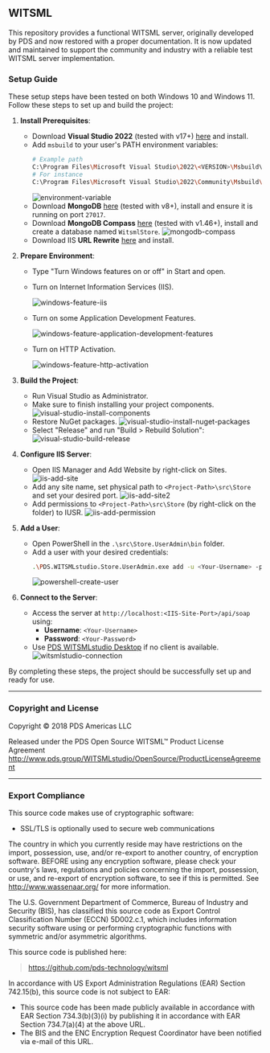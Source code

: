 ## WITSML

This repository provides a functional WITSML server, originally developed by PDS and
now restored with a proper documentation. It is now updated and maintained to support
the community and industry with a reliable test WITSML server implementation.

### Setup Guide

These setup steps have been tested on both Windows 10 and Windows 11. Follow these steps to set up and build the project:

1. **Install Prerequisites**:
    - Download **Visual Studio 2022** (tested with v17+) [here](https://visualstudio.microsoft.com/) and install.
    - Add `msbuild` to your user's PATH environment variables:
      ```sh
      # Example path
      C:\Program Files\Microsoft Visual Studio\2022\<VERSION>\Msbuild\Current\Bin
      # For instance
      C:\Program Files\Microsoft Visual Studio\2022\Community\Msbuild\Current\Bin
      ```
      ![environment-variable](img/environment-variable.png)
    - Download **MongoDB** [here](https://www.mongodb.com/try/download/community) (tested with v8+), install and ensure it is running on port `27017`.
    - Download **MongoDB Compass** [here](https://www.mongodb.com/try/download/compass) (tested with v1.46+), install and create a database named `WitsmlStore`.
      ![mongodb-compass](img/mongo-db-compass.png)
    - Download IIS **URL Rewrite** [here](https://www.iis.net/downloads/microsoft/url-rewrite) and install.

1. **Prepare Environment**:
    - Type "Turn Windows features on or off" in Start and open.
    - Turn on Internet Information Services (IIS).

      ![windows-feature-iis](img/windows-feature-iis.png)
    - Turn on some Application Development Features.

      ![windows-feature-application-development-features](img/windows-feature-application-development-features.png)
    - Turn on HTTP Activation.

      ![windows-feature-http-activation](img/windows-feature-http-activation.png)

2. **Build the Project**:
    - Run Visual Studio as Administrator.
    - Make sure to finish installing your project components.
      ![visual-studio-install-components](img/visual-studio-install-components.png)
    - Restore NuGet packages.
      ![visual-studio-install-nuget-packages](img/visual-studio-install-nuget-packages.png)
    - Select "Release" and run "Build > Rebuild Solution":
      ![visual-studio-build-release](img/visual-studio-build-release.png)

3. **Configure IIS Server**:
    - Open IIS Manager and Add Website by right-click on Sites.
      ![iis-add-site](img/iis-add-site.png)
    - Add any site name, set physical path to `<Project-Path>\src\Store` and set your desired port.
      ![iis-add-site2](img/iis-add-site2.png)
    - Add permissions to `<Project-Path>\src\Store` (by right-click on the folder) to IUSR.
      ![iis-add-permission](img/iis-add-permission.png)

5. **Add a User**:
    - Open PowerShell in the `.\src\Store.UserAdmin\bin` folder.
    - Add a user with your desired credentials:
      ```sh
      .\PDS.WITSMLstudio.Store.UserAdmin.exe add -u <Your-Username> -p <Your-Password> -e <Your-Email>
      ```
      ![powershell-create-user](img/powershell-create-user.png)

6. **Connect to the Server**:
    - Access the server at `http://localhost:<IIS-Site-Port>/api/soap` using:
      - **Username**: `<Your-Username>`
      - **Password**: `<Your-Password>`
    - Use [PDS WITSMLstudio Desktop](https://witsml.pds.technology/studio/) if no client is available.
      ![witsmlstudio-connection](img/witsmlstudio-connection.png)

By completing these steps, the project should be successfully set up and ready for use.

---
### Copyright and License
Copyright &copy; 2018 PDS Americas LLC

Released under the PDS Open Source WITSML™ Product License Agreement
http://www.pds.group/WITSMLstudio/OpenSource/ProductLicenseAgreement

---

### Export Compliance

This source code makes use of cryptographic software:
- SSL/TLS is optionally used to secure web communications

The country in which you currently reside may have restrictions on the import, possession,
use, and/or re-export to another country, of encryption software.  BEFORE using any
encryption software, please check your country's laws, regulations and policies concerning
the import, possession, or use, and re-export of encryption software, to see if this is
permitted.  See <http://www.wassenaar.org/> for more information.

The U.S. Government Department of Commerce, Bureau of Industry and Security (BIS), has
classified this source code as Export Control Classification Number (ECCN) 5D002.c.1, which
includes information security software using or performing cryptographic functions with
symmetric and/or asymmetric algorithms.

This source code is published here:
> https://github.com/pds-technology/witsml

In accordance with US Export Administration Regulations (EAR) Section 742.15(b), this
source code is not subject to EAR:
 - This source code has been made publicly available in accordance with EAR Section
   734.3(b)(3)(i) by publishing it in accordance with EAR Section 734.7(a)(4) at the above
   URL.
 - The BIS and the ENC Encryption Request Coordinator have been notified via e-mail of this
   URL.

